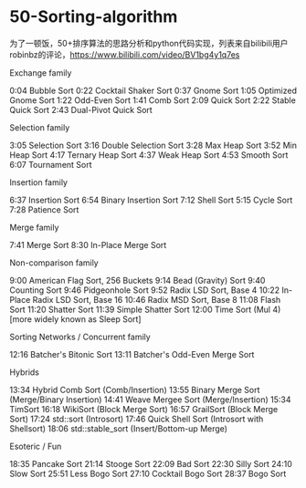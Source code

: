 # 50-Sorting-algorithm
为了一顿饭，50+排序算法的思路分析和python代码实现，列表来自bilibili用户robinbz的评论，https://www.bilibili.com/video/BV1bg4y1q7es

Exchange family

0:04 Bubble Sort
0:22 Cocktail Shaker Sort
0:37 Gnome Sort
1:05 Optimized Gnome Sort
1:22 Odd-Even Sort
1:41 Comb Sort
2:09 Quick Sort
2:22 Stable Quick Sort
2:43 Dual-Pivot Quick Sort

Selection family

3:05 Selection Sort
3:16 Double Selection Sort
3:28 Max Heap Sort
3:52 Min Heap Sort
4:17 Ternary Heap Sort
4:37 Weak Heap Sort
4:53 Smooth Sort
6:07 Tournament Sort

Insertion family

6:37 Insertion Sort
6:54 Binary Insertion Sort
7:12 Shell Sort
5:15 Cycle Sort
7:28 Patience Sort

Merge family

7:41 Merge Sort
8:30 In-Place Merge Sort

Non-comparison family

9:00 American Flag Sort, 256 Buckets
9:14 Bead (Gravity) Sort
9:40 Counting Sort
9:46 Pidgeonhole Sort
9:52 Radix LSD Sort, Base 4
10:22 In-Place Radix LSD Sort, Base 16
10:46 Radix MSD Sort, Base 8
11:08 Flash Sort
11:20 Shatter Sort
11:39 Simple Shatter Sort
12:00 Time Sort (Mul 4) [more widely known as Sleep Sort]


Sorting Networks / Concurrent family

12:16 Batcher's Bitonic Sort
13:11 Batcher's Odd-Even Merge Sort

Hybrids

13:34 Hybrid Comb Sort (Comb/Insertion)
13:55 Binary Merge Sort (Merge/Binary Insertion)
14:41 Weave Mergee Sort (Merge/Insertion)
15:34 TimSort
16:18 WikiSort (Block Merge Sort)
16:57 GrailSort (Block Merge Sort)
17:24 std::sort (Introsort)
17:46 Quick Shell Sort (Introsort with Shellsort)
18:06 std::stable_sort (Insert/Bottom-up Merge)

Esoteric / Fun

18:35 Pancake Sort
21:14 Stooge Sort
22:09 Bad Sort 
22:30 Silly Sort
24:10 Slow Sort
25:51 Less Bogo Sort
27:10 Cocktail Bogo Sort
28:37 Bogo Sort
